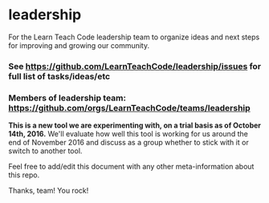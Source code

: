 # leadership
For the Learn Teach Code leadership team to organize ideas and next steps for improving and growing our community.

### See https://github.com/LearnTeachCode/leadership/issues for full list of tasks/ideas/etc

### Members of leadership team: https://github.com/orgs/LearnTeachCode/teams/leadership

**This is a new tool we are experimenting with, on a trial basis as of October 14th, 2016.** We'll evaluate how well this tool is working for us around the end of November 2016 and discuss as a group whether to stick with it or switch to another tool.

Feel free to add/edit this document with any other meta-information about this repo.

Thanks, team! You rock!
